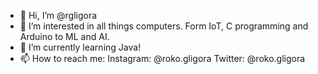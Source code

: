 - 👋 Hi, I’m @rgligora
- 👀 I’m interested in all things computers. Form IoT, C programming and Arduino to ML and AI.
- 🌱 I’m currently learning Java!
- 📫 How to reach me: 
Instagram: @roko.gligora
Twitter: @roko.gligora

<!---
rgligora/rgligora is a ✨ special ✨ repository because its `README.md` (this file) appears on your GitHub profile.
You can click the Preview link to take a look at your changes.
--->
